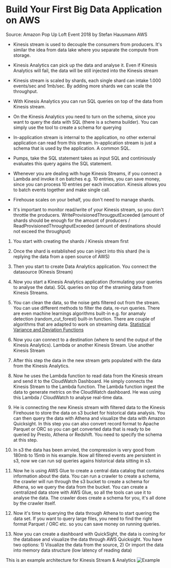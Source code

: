 # Build Your First Big Data Application on AWS

Source: Amazon Pop Up Loft Event 2018 by Stefan Hausmann AWS

* Kinesis stream is used to decouple the consumers from producers. It's similar the idea from data lake where you separate the compute from storage.

* Kinesis Analytics can pick up the data and analyse it. Even if Kinesis Analytics will fail, the data will be still injected into the Kinesis stream

* Kinesis stream is scaled by shards, each single shard can intake 1.000 events/sec and 1mb/sec. By adding more shards we can scale the throughput.

* With Kinesis Analytics you can run SQL queries on top of the data from Kinesis stream.

* On the Kinesis Analytics you need to turn on the schema, since you want to query the data with SQL (there is a schema builder). You can simply use the tool to create a schema for querying

* In-application stream is internal to the application, no other external application can read from this stream. In-application stream is just a schema that is used by the application. A common SQL.

* Pumps, take the SQL statement takes as input SQL and continiously evaluates this query agains the SQL statement.

* Whenever you are dealing with huge Kinesis Streams, if you connect a Lambda and invoke it on batches e.g. 10 entries, you can save money, since you can process 10 entries per each invocation. Kinesis allows you to batch events together and make single call.

* Firehouse scales on your behalf, you don't need to manage shards.

* It's important to monitor read/write of your Kinesis stream, so you don't throttle the producers. WriteProvisionedThrougputExceeded (amount of shards should be enough for the amount of producers / ReadProvisionedThroughputExceeded (amount of destinations should not exceed the throughput)

1) You start with creating the shards / Kinesis stream first

2) Once the shard is established you can inject into this shard (he is replying the data from a open source of AWS)

3) Then you start to create Data Analytics application. You connect the datasource (Kinesis Stream)

4) Now you start a Kinesis Analytics application (formulating your queries to analyse the data). SQL queries on top of the straming data from Kinesis Streams.

5) You can clean the data, so the noise gets filtered out from the stream. You can use different methods to filter the data, re-run queries. There are even machine learnings algorithms built-in e.g. for anamaly detection (random_cut_forest) built-in function. There are couple of algorithms that are adapted to work on streaming data. [Statistical Variance and Deviation Functions](https://docs.aws.amazon.com/kinesisanalytics/latest/sqlref/sql-reference-statistical-variance-deviation-functions.html)

6) Now you can connect to a destination (where to send the output of the Kinesis Analytics).  Lambda or another Kinesis Stream. Use another Kinesis Stream

7) After this step the data in the new stream gets populated with the data from the Kinesis Analytics.

8) Now he uses the Lambda function to read data from the Kinesis stream and send it to the CloudWatch Dashboard. He simply connects the Kinesis Stream to the Lambda function. The Lambda function ingest the data to generate metrics on the CloudWatch dashboard. He was using this Lambda / CloudWatch to analyse real-time data.

9) He is connecting the new Kinesis stream with filtered data to the Kinesis Firehouse to store the data on s3 bucket for historical data analysis. You can then query the data with Athena and visualize the data with Amazon Quicksight. In this step you can also convert record format to Apache Parquet or ORC so you can get converted data that is ready to be queried by Presto, Athena or Redshift. You need to specify the schema at this step.

10) In s3 the data has been arrvied, the compression is very good from 180mb to 15mb in his example. Now all filtered events are persistent in s3, now we can run sql queries agains historical data sitting in s3.

11) Now he is using AWS Glue to create a central data catalog that contains information about the data. You can run a crawler to create a schema, the crawler will run through the s3 bucket to create a schema for Athena, so we query the data from the bucket. You can create a centralized data store with AWS Glue, so all the tools can use it to analyse the data. The crawler does create a schema for you, it's all done by the crawler itself.

12) Now it's time to querying the data through Athena to start quering the data set. If you want to query large files, you need to find the right format Parquet / ORC etc. so you can save money on running queries.

13) Now you can create a dashboard with QuickSight, the data is coming for the database and visualize the data through AWS Quicksight. You have two options: 1) Visualize the data from the source, 2) Or import the data into memory data structure (low latency of reading data)

This is an example architecture for Kinesis Stream & Analytics
![Example](https://image.slidesharecdn.com/bdm304-161217191656/95/aws-reinvent-2016-analyzing-streaming-data-in-realtime-with-amazon-kinesis-analytics-bdm304-25-638.jpg?cb=1482002262)
